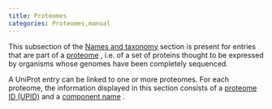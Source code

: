 ```yaml
---
title: Proteomes
categories: Proteomes,manual
---
```


This subsection of the [Names and taxonomy](http://www.uniprot.org/help/names%5Fand%5Ftaxonomy%5Fsection) section is present for entries that are part of a [proteome](http://www.uniprot.org/proteomes) , i.e. of a set of proteins thought to be expressed by organisms whose genomes have been completely sequenced.

A UniProt entry can be linked to one or more proteomes. For each proteome, the information displayed in this section consists of a [proteome ID (UPID)](https://www.uniprot.org/help/proteome%5Fid) and a [component name](https://www.uniprot.org/help/proteome%5Fcomponent) .
